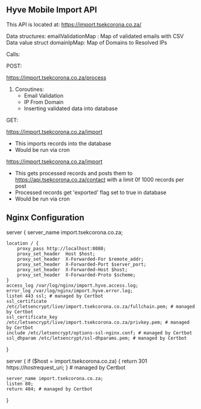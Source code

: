 Hyve Mobile Import API
--
This API is located at: https://import.tsekcorona.co.za/

Data structures:
emailValidationMap : Map of validated emails with CSV Data value struct
domainIpMap: Map of Domains to Resolved IPs

Calls:

POST:

https://import.tsekcorona.co.za/process
 
1. Coroutines: 
    - Email Validation
    - IP From Domain
    - Inserting validated data into database 
    

GET:

https://import.tsekcorona.co.za/import 
 - This imports records into the database
 - Would be run via cron 

https://import.tsekcorona.co.za/import
 - This gets processed records and posts them to https://api.tsekcorona.co.za/contact with a limit 0f 1000 records per post
 - Processed records get 'exported' flag set to true in database
 - Would be run via cron


Nginx Configuration
--

server {
    server_name import.tsekcorona.co.za;

    location / {
        proxy_pass http://localhost:8080;
        proxy_set_header  Host $host;
        proxy_set_header  X-Forwarded-For $remote_addr;
        proxy_set_header  X-Forwarded-Port $server_port;
        proxy_set_header  X-Forwarded-Host $host;
        proxy_set_header  X-Forwarded-Proto $scheme;
    }
    access_log /var/log/nginx/import.hyve.access.log;
    error_log /var/log/nginx/import.hyve.error.log;
    listen 443 ssl; # managed by Certbot
    ssl_certificate /etc/letsencrypt/live/import.tsekcorona.co.za/fullchain.pem; # managed by Certbot
    ssl_certificate_key /etc/letsencrypt/live/import.tsekcorona.co.za/privkey.pem; # managed by Certbot
    include /etc/letsencrypt/options-ssl-nginx.conf; # managed by Certbot
    ssl_dhparam /etc/letsencrypt/ssl-dhparams.pem; # managed by Certbot

}


server {
    if ($host = import.tsekcorona.co.za) {
        return 301 https://$host$request_uri;
    } # managed by Certbot



    server_name import.tsekcorona.co.za;
    listen 80;
    return 404; # managed by Certbot

}
